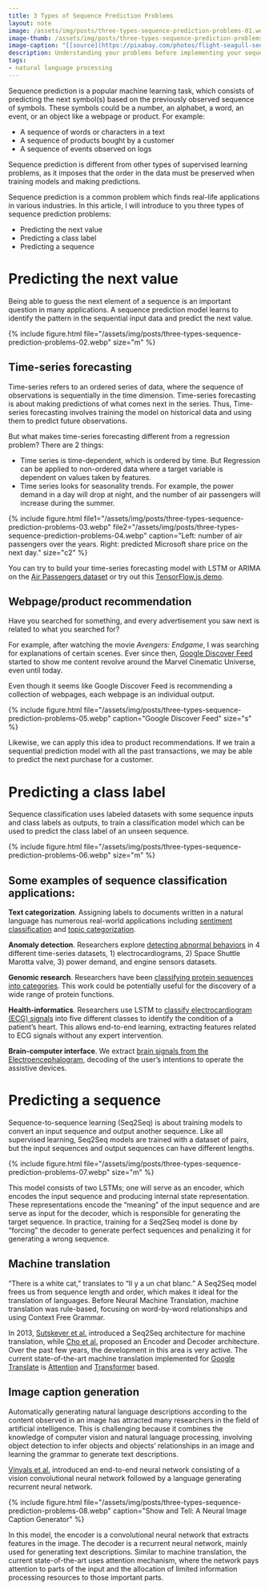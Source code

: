 ```yaml
---
title: 3 Types of Sequence Prediction Problems
layout: note
image: /assets/img/posts/three-types-sequence-prediction-problems-01.webp
image-thumb: /assets/img/posts/three-types-sequence-prediction-problems-01-mini.webp
image-caption: "[[source](https://pixabay.com/photos/flight-seagull-sequence-bird-1179587/)]"
description: Understanding your problems before implementing your sequence prediction model.
tags:
- natural language processing
---
```


Sequence prediction is a popular machine learning task, which consists of predicting the next symbol(s) based on the previously observed sequence of symbols. These symbols could be a number, an alphabet, a word, an event, or an object like a webpage or product. For example:

-   A sequence of words or characters in a text
-   A sequence of products bought by a customer
-   A sequence of events observed on logs

Sequence prediction is different from other types of supervised learning problems, as it imposes that the order in the data must be preserved when training models and making predictions.

Sequence prediction is a common problem which finds real-life applications in various industries. In this article, I will introduce to you three types of sequence prediction problems:

-   Predicting the next value
-   Predicting a class label
-   Predicting a sequence

# Predicting the next value

Being able to guess the next element of a sequence is an important question in many applications. A sequence prediction model learns to identify the pattern in the sequential input data and predict the next value.

{% include figure.html
  file="/assets/img/posts/three-types-sequence-prediction-problems-02.webp"
  size="m"
%}

## Time-series forecasting

Time-series refers to an ordered series of data, where the sequence of observations is sequentially in the time dimension. Time-series forecasting is about making predictions of what comes next in the series. Thus, Time-series forecasting involves training the model on historical data and using them to predict future observations.

But what makes time-series forecasting different from a regression problem? There are 2 things:

-   Time series is time-dependent, which is ordered by time. But Regression can be applied to non-ordered data where a target variable is dependent on values taken by features.
-   Time series looks for seasonality trends. For example, the power demand in a day will drop at night, and the number of air passengers will increase during the summer.

{% include figure.html
  file1="/assets/img/posts/three-types-sequence-prediction-problems-03.webp"
  file2="/assets/img/posts/three-types-sequence-prediction-problems-04.webp"
  caption="Left: number of air passengers over the years. Right: predicted Microsoft share price on the next day."
  size="c2"
%}

You can try to build your time-series forecasting model with LSTM or ARIMA on the [Air Passengers dataset](https://www.kaggle.com/chirag19/air-passengers) or try out this [TensorFlow.js demo](https://jinglescode.github.io/datascience/2019/05/17/time-series-forecasting-with-tensorflow-js/).

## Webpage/product recommendation

Have you searched for something, and every advertisement you saw next is related to what you searched for?

For example, after watching the movie _Avengers: Endgame_, I was searching for explanations of certain scenes. Ever since then, [Google Discover Feed](https://www.blog.google/products/search/introducing-google-discover/) started to show me content revolve around the Marvel Cinematic Universe, even until today.

Even though it seems like Google Discover Feed is recommending a collection of webpages, each webpage is an individual output.

{% include figure.html
  file="/assets/img/posts/three-types-sequence-prediction-problems-05.webp"
  caption="Google Discover Feed"
  size="s"
%}

Likewise, we can apply this idea to product recommendations. If we train a sequential prediction model with all the past transactions, we may be able to predict the next purchase for a customer.

# Predicting a class label

Sequence classification uses labeled datasets with some sequence inputs and class labels as outputs, to train a classification model which can be used to predict the class label of an unseen sequence.

{% include figure.html
  file="/assets/img/posts/three-types-sequence-prediction-problems-06.webp"
  size="m"
%}

## Some examples of sequence classification applications:

**Text categorization**. Assigning labels to documents written in a natural language has numerous real-world applications including [sentiment classification](https://www.aclweb.org/anthology/D16-1058.pdf) and [topic categorization](https://arxiv.org/pdf/1602.02373.pdf).

**Anomaly detection**. Researchers explore [detecting abnormal behaviors](https://www.elen.ucl.ac.be/Proceedings/esann/esannpdf/es2015-56.pdf) in 4 different time-series datasets, 1) electrocardiograms, 2) Space Shuttle Marotta valve, 3) power demand, and engine sensors datasets.

**Genomic research**. Researchers have been [classifying protein sequences into categories](https://arxiv.org/abs/1701.08318). This work could be potentially useful for the discovery of a wide range of protein functions.

**Health-informatics**. Researchers use LSTM to [classify electrocardiogram (ECG) signals](https://www.sciencedirect.com/science/article/pii/S0010482518300738) into five different classes to identify the condition of a patient’s heart. This allows end-to-end learning, extracting features related to ECG signals without any expert intervention.

**Brain-computer interface**. We extract [brain signals from the Electroencephalogram](https://jinglescode.github.io/datascience/2020/02/24/control-exoskeleton-with-your-brain/), decoding of the user’s intentions to operate the assistive devices.

# Predicting a sequence

Sequence-to-sequence learning (Seq2Seq) is about training models to convert an input sequence and output another sequence. Like all supervised learning, Seq2Seq models are trained with a dataset of pairs, but the input sequences and output sequences can have different lengths.

{% include figure.html
  file="/assets/img/posts/three-types-sequence-prediction-problems-07.webp"
  size="m"
%}

This model consists of two LSTMs; one will serve as an encoder, which encodes the input sequence and producing internal state representation. These representations encode the “meaning” of the input sequence and are serve as input for the decoder, which is responsible for generating the target sequence. In practice, training for a Seq2Seq model is done by “forcing” the decoder to generate perfect sequences and penalizing it for generating a wrong sequence.

## Machine translation

“There is a white cat,” translates to “Il y a un chat blanc.” A Seq2Seq model frees us from sequence length and order, which makes it ideal for the translation of languages. Before Neural Machine Translation, machine translation was rule-based, focusing on word-by-word relationships and using Context Free Grammar.

In 2013, [Sutskever et al.](https://arxiv.org/abs/1409.3215) introduced a Seq2Seq architecture for machine translation, while [Cho et al.](https://arxiv.xn--org%20%20cs-4t3f/) proposed an Encoder and Decoder architecture. Over the past few years, the development in this area is very active. The current state-of-the-art machine translation implemented for [Google Translate](https://translate.google.com/) is [Attention](https://www.tensorflow.org/tutorials/text/nmt_with_attention) and [Transformer](https://arxiv.org/abs/1706.03762) based.

## Image caption generation

Automatically generating natural language descriptions according to the content observed in an image has attracted many researchers in the field of artificial intelligence. This is challenging because it combines the knowledge of computer vision and natural language processing, involving object detection to infer objects and objects’ relationships in an image and learning the grammar to generate text descriptions.

[Vinyals et al.](https://arxiv.org/pdf/1411.4555.pdf) introduced an end-to-end neural network consisting of a vision convolutional neural network followed by a language generating recurrent neural network.

{% include figure.html
  file="/assets/img/posts/three-types-sequence-prediction-problems-08.webp"
  caption="Show and Tell: A Neural Image Caption Generator"
%}

In this model, the encoder is a convolutional neural network that extracts features in the image. The decoder is a recurrent neural network, mainly used for generating text descriptions. Similar to machine translation, the current state-of-the-art uses attention mechanism, where the network pays attention to parts of the input and the allocation of limited information processing resources to those important parts.
